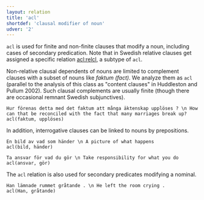 ```yaml
---
layout: relation
title: 'acl'
shortdef: 'clausal modifier of noun'
udver: '2'
---
```


`acl` is used for finite and non-finite clauses that modify a noun, including cases of secondary predication. 
Note that in Swedish relative clauses get assigned a specific relation [acl:relcl](), a subtype of `acl`.

Non-relative clausal dependents of nouns are limited to complement clauses with a subset of nouns like *faktum (fact)*.  We analyze them as `acl` (parallel to the analysis of this class as "content clauses" in Huddleston and Pullum 2002). Such clausal complements are usually finite (though there are occasional remnant Swedish subjunctives). 

~~~ sdparse
Hur förenas detta med det faktum att många äktenskap upplöses ? \n How can that be reconciled with the fact that many marriages break up?
acl(faktum, upplöses) 
~~~

In addition, interrogative clauses can be linked to nouns by prepositions.

~~~ sdparse
En bild av vad som händer \n A picture of what happens
acl(bild, händer)
~~~

~~~ sdparse
Ta ansvar för vad du gör \n Take responsibility for what you do
acl(ansvar, gör)
~~~

The `acl` relation is also used for secondary predicates modifying a nominal.

~~~ sdparse
Han lämnade rummet gråtande . \n He left the room crying .
acl(Han, gråtande)
~~~
